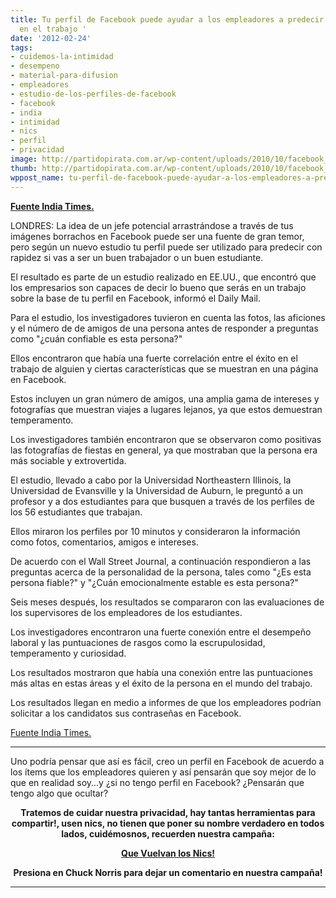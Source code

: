 ```yaml
---
title: Tu perfil de Facebook puede ayudar a los empleadores a predecir tu desempeño
  en el trabajo '
date: '2012-02-24'
tags:
- cuidemos-la-intimidad
- desempeno
- material-para-difusion
- empleadores
- estudio-de-los-perfiles-de-facebook
- facebook
- india
- intimidad
- nics
- perfil
- privacidad
image: http://partidopirata.com.ar/wp-content/uploads/2010/10/facebook_privacidad.jpg
thumb: http://partidopirata.com.ar/wp-content/uploads/2010/10/facebook_privacidad-150x150.jpg
wppost_name: tu-perfil-de-facebook-puede-ayudar-a-los-empleadores-a-predecir-tu-desempeno-en-el-trabajo
---
```


<strong><a href="http://articles.economictimes.indiatimes.com/2012-02-23/news/31091077_1_facebook-profile-facebook-page-study" target="_blank">Fuente India Times.</a></strong>

LONDRES: La idea de un jefe potencial arrastrándose a través de tus imágenes borrachos en Facebook puede ser una fuente de gran temor, pero según un nuevo estudio tu perfil puede ser utilizado para predecir con rapidez si vas a ser un buen trabajador o un buen estudiante.

El resultado es parte de un estudio realizado en EE.UU., que encontró que los empresarios son capaces de decir lo bueno que serás en un trabajo sobre la base de tu perfil en Facebook, informó el Daily Mail.

Para el estudio, los investigadores tuvieron en cuenta las fotos, las aficiones y el número de de amigos de una persona antes de responder a preguntas como "¿cuán confiable es esta persona?"

Ellos encontraron que había una fuerte correlación entre el éxito en el trabajo de alguien y ciertas características que se muestran en una página en Facebook.

Estos incluyen un gran número de amigos, una amplia gama de intereses y fotografías que muestran viajes a lugares lejanos, ya que estos demuestran temperamento.

Los investigadores también encontraron que se observaron como positivas las fotografías de fiestas en general, ya que mostraban que la persona era más sociable y extrovertida.

El estudio, llevado a cabo por la Universidad Northeastern Illinois, la Universidad de Evansville y la Universidad de Auburn, le preguntó a un profesor y a dos estudiantes para que busquen a través de los perfiles de los 56 estudiantes que trabajan.

Ellos miraron los perfiles por 10 minutos y consideraron la información como fotos, comentarios, amigos e intereses.

De acuerdo con el Wall Street Journal, a continuación respondieron a las preguntas acerca de la personalidad de la persona, tales como "¿Es esta persona fiable?" y "¿Cuán emocionalmente estable es esta persona?"

Seis meses después, los resultados se compararon con las evaluaciones de los supervisores de los empleadores de los estudiantes.

Los investigadores encontraron una fuerte conexión entre el desempeño laboral y las puntuaciones de rasgos como la escrupulosidad, temperamento y curiosidad.

Los resultados mostraron que había una conexión entre las puntuaciones más altas en estas áreas y el éxito de la persona en el mundo del trabajo.

Los resultados llegan en medio a informes de que los empleadores podrían solicitar a los candidatos sus contraseñas en Facebook.

<a href="http://articles.economictimes.indiatimes.com/2012-02-23/news/31091077_1_facebook-profile-facebook-page-study" target="_blank">Fuente India Times.</a>

<hr />

Uno podría pensar que así es fácil, creo un perfil en Facebook de acuerdo a los ítems que los empleadores quieren y así pensarán que soy mejor de lo que en realidad soy...y ¿si no tengo perfil en Facebook? ¿Pensarán que tengo algo que ocultar?
<p style="text-align: center;"><strong>Tratemos de cuidar nuestra privacidad, hay tantas herramientas para compartir!, usen nics, no tienen que poner su nombre verdadero en todos lados, cuidémosnos, recuerden nuestra campaña:</strong></p>
<p style="text-align: center;"><strong><a href="http://nicks.partidopirata.com.ar/">Que Vuelvan los Nics!</a></strong></p>
<p style="text-align: center;"><strong>Presiona en Chuck Norris para dejar un comentario en nuestra campaña!</strong></p>


<hr />

